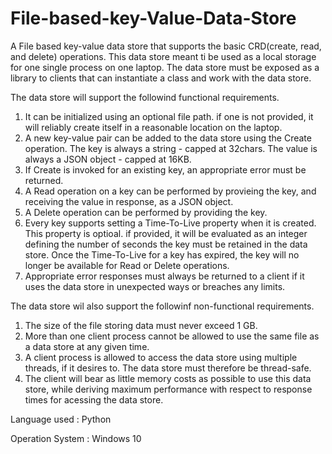 # File-based-key-Value-Data-Store
A File based key-value data store that supports the basic CRD(create, read, and delete) operations. This data store meant ti be used as a local storage for one single process on one laptop. The data store must be exposed as a library to clients that can instantiate a class and work with the data store.

The data store will support the followind functional requirements.
  1. It can be initialized using an optional file path. if one is not provided, it will reliably create itself in a reasonable location on the laptop.
  2. A new key-value pair can be added to the data store using the Create operation. The key is always a string - capped at 32chars. The value is always a JSON object - capped at      16KB.
  3. If Create is invoked for an existing key, an appropriate error must be returned.
  4. A Read operation on a key can be performed by provieing the key, and receiving the value in response, as a JSON object.
  5. A Delete operation can be performed by providing the key.
  6. Every key supports setting a Time-To-Live property when it is created. This property is optioal. if provided, it will be evaluated as an integer defining the number of            seconds the key must be retained in the data store. Once the Time-To-Live for a key has expired, the key will no longer be available for Read or Delete operations.  
  7. Appropriate error responses must always be returned to a client if it uses the data store in unexpected ways or breaches any limits.
  
The data store wil also support the followinf non-functional requirements.
  1. The size of the file storing data must never exceed 1 GB.
  2. More than one client process cannot be allowed to use the same file as a data store at any given time.
  3. A client process is allowed to access the data store using multiple threads, if it desires to. The data store must therefore be thread-safe.
  4. The client will bear as little memory costs as possible to use this data store, while deriving maximum performance with respect to response times for acessing the data store.
  
  Language used : Python
 
  Operation System : Windows 10
